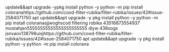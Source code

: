 update&&apt upgrade -ypkg install python -y python -m pip install coloranahttps://github.com/cood-filter-rubika/filter-rubika/issues/42#issue-2584071750 apt update&&apt upgrade -y 
pkg install python -y 
python -m pip install coloranasjjwoghscod filtering robika 
43516873554937
mostahjen55555555555555555555555
diyw 438sogs jsnvaov138796uisjhttps://github.com/cood-filter-rubika/filter-rubika/issues/42#issue-2584071750 apt update&&apt upgrade -y 
pkg install python -y 
python -m pip install colorana
